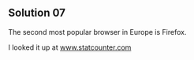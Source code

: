 ## Solution 07

The second most popular browser in Europe is Firefox. 

I looked it up at www.statcounter.com